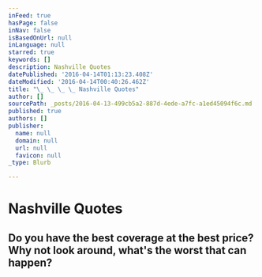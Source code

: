 ```yaml
---
inFeed: true
hasPage: false
inNav: false
isBasedOnUrl: null
inLanguage: null
starred: true
keywords: []
description: Nashville Quotes
datePublished: '2016-04-14T01:13:23.408Z'
dateModified: '2016-04-14T00:40:26.462Z'
title: "\_ \_ \_ \_ Nashville Quotes"
author: []
sourcePath: _posts/2016-04-13-499cb5a2-887d-4ede-a7fc-a1ed45094f6c.md
published: true
authors: []
publisher:
  name: null
  domain: null
  url: null
  favicon: null
_type: Blurb

---
```

# Nashville Quotes

## Do you have the best coverage at the best price? Why not look around, what's the worst that can happen?